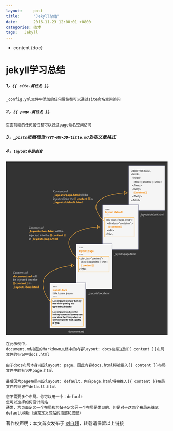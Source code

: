 ```yaml
---
layout:     post
title:      "Jekyll总结"
date:       2016-11-23 12:00:01 +0800
categories:	技术
tags:	Jekyll
---
```


* content
{:toc}



# jekyll学习总结

##### 1，`{{ site.属性名 }}`  

```
_config.yml文件中添加的任何属性都可以通过site命名空间访问
```

##### 2，`{{ page.属性名 }}`

```
页面前端的任何属性都可以通过page命名空间访问
```

##### 3，`_posts`按照标准`YYYY-MM-DD-title.md`发布文章格式

##### 4，`layout多层嵌套`

![](https://github.com/bigdatajava/blogspot/raw/master/img/tuchuang/jekyll1.png)



```
在此示例中，
document.md指定的Markdown文档中的内容layout: docs被推送到{{ content }}布局文件的标记中docs.html

由于docs布局本身指定layout: page，因此内容docs.html将被推入{{ content }}布局文件中的标记中page.html

最后因为page布局指定layout: default，内容page.html将被推入{{ content }}布局文件的标记中default.html

```

```
您不需要多个布局。你可以用一个：default
您可以选择如何设计网站
通常，为页面定义一个布局和为帖子定义另一个布局是常见的，但是对于这两个布局来继承default模板（通常定义网站的顶部和底部）
```





著作权声明：本文首次发布于 [刘自超](https://liuwc.xyz)，转载请保留以上链接